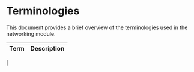# Terminologies

This document provides a brief overview of the terminologies used in the networking module.

| Term | Description |
|------|-------------|
| 